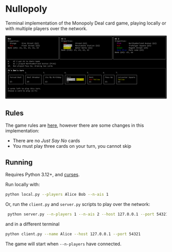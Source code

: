 # Nullopoly

Terminal implementation of the Monopoly Deal card game, playing locally or with multiple players over the network.

![Screenshot of the curses game window](resources/screenshot.png)

## Rules

The game rules are [here](https://monopolydealrules.com), however there are some changes in this implementation:
- There are no *Just Say No* cards
- You must play three cards on your turn, you cannot skip

## Running

Requires Python 3.12+, and [curses](https://docs.python.org/3/library/curses.html).

Run locally with:
```sh
python local.py --players Alice Bob --n-ais 1
```

Or, run the `client.py` and `server.py` scripts to play over the network:

```sh
 python server.py --n-players 1 --n-ais 2 --host 127.0.0.1 --port 54321
```

and in a different terminal

```sh
python client.py --name Alice --host 127.0.0.1 --port 54321
```

The game will start when `--n-players` have connected.

